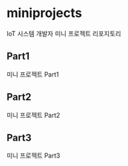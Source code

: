 # miniprojects
IoT 시스템 개발자 미니 프로젝트 리포지토리

## Part1
미니 프로젝트 Part1

## Part2
미니 프로젝트 Part2

## Part3
미니 프로젝트 Part3
